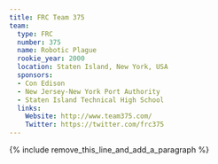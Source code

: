 ```yaml
---
title: FRC Team 375
team:
  type: FRC
  number: 375
  name: Robotic Plague
  rookie_year: 2000
  location: Staten Island, New York, USA
  sponsors:
  - Con Edison
  - New Jersey-New York Port Authority
  - Staten Island Technical High School
  links:
    Website: http://www.team375.com/
    Twitter: https://twitter.com/frc375
---
```


{% include remove_this_line_and_add_a_paragraph %}